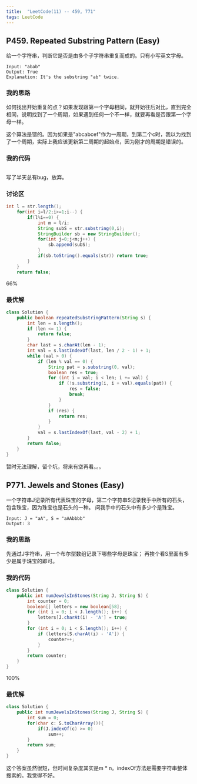```yaml
---
title:  "LeetCode(11) -- 459, 771"
tags: LeetCode
---
```


## P459. Repeated Substring Pattern (Easy)

给一个字符串，判断它是否是由多个子字符串重复而成的。只有小写英文字母。

```
Input: "abab"
Output: True
Explanation: It's the substring "ab" twice.
```

### 我的思路

如何找出开始重复的点？如果发现跟第一个字母相同，就开始往后对比，直到完全相同，说明找到了一个周期，如果遇到任何一个不一样，就要再看是否跟第一个字母一样。

这个算法是错的。因为如果是"abcabcef"作为一周期，到第二个c时，我以为找到了一个周期，实际上我应该更新第二周期的起始点，因为刚才的周期是错误的。

### 我的代码

```java

```
写了半天总有bug，放弃。

### 讨论区

```java
int l = str.length();
	for(int i=l/2;i>=1;i--) {
		if(l%i==0) {
			int m = l/i;
			String subS = str.substring(0,i);
			StringBuilder sb = new StringBuilder();
			for(int j=0;j<m;j++) {
				sb.append(subS);
			}
			if(sb.toString().equals(str)) return true;
		}
	}
	return false;
```

66%

### 最优解

```java
class Solution {
    public boolean repeatedSubstringPattern(String s) {
        int len = s.length();
        if (len <= 1) {
            return false;
        }
        char last = s.charAt(len - 1);
        int val = s.lastIndexOf(last, len / 2 - 1) + 1;
        while (val > 0) {
            if (len % val == 0) {
                String pat = s.substring(0, val);
                boolean res = true;
                for (int i = val; i < len; i += val) {
                    if (!s.substring(i, i + val).equals(pat)) {
                        res = false;
                        break;
                    }
                }
                if (res) {
                    return res;
                }
            }
            val = s.lastIndexOf(last, val - 2) + 1;
        }
        return false;
    }
}
```

暂时无法理解，留个坑，将来有空再看。。。

## P771. Jewels and Stones (Easy)

一个字符串J记录所有代表珠宝的字母，第二个字符串S记录我手中所有的石头，包含珠宝，因为珠宝也是石头的一种。
问我手中的石头中有多少个是珠宝。

```
Input: J = "aA", S = "aAAbbbb"
Output: 3
```

### 我的思路

先通过J字符串，用一个布尔型数组记录下哪些字母是珠宝； 再挨个看S里面有多少是属于珠宝的即可。

### 我的代码

```java
class Solution {
    public int numJewelsInStones(String J, String S) {
        int counter = 0;
        boolean[] letters = new boolean[58];
        for (int i = 0; i < J.length(); i++) {
            letters[J.charAt(i) - 'A'] = true;
        }
        for (int i = 0; i < S.length(); i++) {
            if (letters[S.charAt(i) - 'A']) {
                counter++;
            }
        }
        return counter;
    }
}
```
100%

### 最优解

```java
class Solution {
    public int numJewelsInStones(String J, String S) {
        int sum = 0;
        for(char c: S.toCharArray()){
            if(J.indexOf(c) >= 0)
                sum++;
        }
        return sum;
    }
}
```

这个答案虽然很短，但时间复杂度其实是m * n。indexOf方法是需要字符串整体搜索的。我觉得不好。


